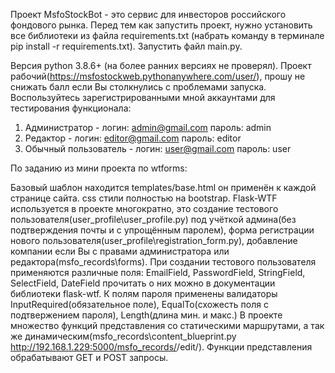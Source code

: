 Проект MsfoStockBot - это сервис для инвесторов российского фондового рынка.
Перед тем как запустить проект, нужно установить все библиотеки из файла requirements.txt (набрать команду в терминале pip install -r requirements.txt).
Запустить файл main.py.

Версия python 3.8.6+ (на более ранних версиях не проверял).
Проект рабочий(https://msfostockweb.pythonanywhere.com/user/), прошу не снижать балл если Вы столкнулись с проблемами запуска. 
Воспользуйтесь зарегистрированными мной аккаунтами для тестирования функционала:
1. Администратор - логин: admin@gmail.com пароль: admin 
2. Редактор - логин: editor@gmail.com пароль: editor 
3. Обычный пользователь - логин: user@gmail.com пароль: user  

По заданию из мини проекта по wtforms:

Базовый шаблон находится templates/base.html он применён к каждой странице сайта. css стили полностью на bootstrap. 
Flask-WTF используется в проекте многократно, это создание тестового пользователя(user_profile\user_profile.py) под учёткой админа(без подтверждения почты и с упрощённым паролем), форма регистрации нового пользователя(user_profile\registration_form.py), добавление компании если Вы с правами администратора или редактора(msfo_records\forms). 
При создании тестового пользователя применяются различные поля: EmailField, PasswordField, StringField, SelectField, DateField прочитать о них можно в документации библиотеки flask-wtf. К полям пароля применены валидаторы InputRequired(обязательное поле), EqualTo(схожесть поля с подтвержением пароля), Length(длина мин. и макс.)
В проекте множество функций представления со статическими маршрутами, а так же динамическим(msfo_records\content_blueprint.py  http://192.168.1.229:5000/msfo_records/<slug>/edit/). Функции представления обрабатывают GET и POST запросы.
